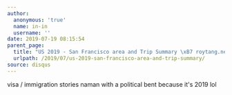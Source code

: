 ```yaml
---
author:
  anonymous: 'true'
  name: in-in
  username: ''
date: 2019-07-19 08:15:54
parent_page:
  title: "US 2019 - San Francisco area and Trip Summary \xB7 roytang.net"
  urlpath: /2019/07/us-2019-san-francisco-area-and-trip-summary/
source: disqus
---
```


<p>visa / immigration stories naman with a political bent because it's 2019 lol</p>